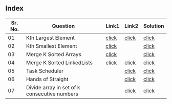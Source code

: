 ## Index 

Sr. No. | Question|Link1 | Link2 | Solution
---|---|---|---|---
01 | Kth Largest Element | [click](https://practice.geeksforgeeks.org/problems/k-largest-elements3736/1?utm_source=youtube&utm_medium=collab_striver_ytdescription&utm_campaign=k-largest-elements) |[click](https://leetcode.com/problems/kth-largest-element-in-an-array)| [click](./Solutions/KthLargestElementInArray.java)
02 | Kth Smallest Element | [click](https://practice.geeksforgeeks.org/problems/kth-smallest-element5635/1?utm_source=youtube&utm_medium=collab_striver_ytdescription&utm_campaign=kth-smallest-element) ||[click](./Solutions/KthSmallestElementInArray.java)
03 | Merge K Sorted Arrays | [click](https://practice.geeksforgeeks.org/problems/merge-k-sorted-arrays/1?utm_source=youtube&utm_medium=collab_striver_ytdescription&utm_campaign=merge-k-sorted-arrays) ||[click](./Solutions/MergeKSortedArrays.java)
04 | Merge K Sorted LinkedLists |[click](https://practice.geeksforgeeks.org/problems/merge-k-sorted-linked-lists/1?utm_source=youtube&utm_medium=collab_striver_ytdescription&utm_campaign=merge-k-sorted-linked-lists) | [click](https://leetcode.com/problems/merge-k-sorted-lists/) | [click](./Solutions/MergeKSortedLists.java)
05 | Task Scheduler | | [click](https://leetcode.com/problems/task-scheduler/) | [click](./Solutions/TaskScheduler.java)
06 | Hands of Straight || [click](https://leetcode.com/problems/hand-of-straights/) | [click](./Solutions/HandsOfStraight.java)
07 | Divide array in set of k consecutive numbers || [click](https://leetcode.com/problems/divide-array-in-sets-of-k-consecutive-numbers/) | [click](./Solutions/DivideArrayInSetOfKConsecutiveNumbers.java)